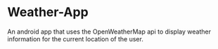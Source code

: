 # Weather-App
An android app that uses the OpenWeatherMap api to display weather information for the current location of the user.
